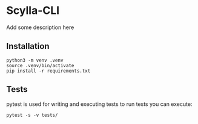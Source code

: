 # Scylla-CLI

Add some description here

## Installation
```shell
python3 -m venv .venv
source .venv/bin/activate
pip install -r requirements.txt
```

## Tests
pytest is used for writing and executing tests
to run tests you can execute:
```
pytest -s -v tests/

```
